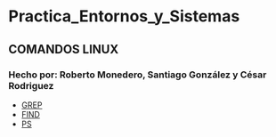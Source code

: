 # Practica_Entornos_y_Sistemas
## COMANDOS LINUX
### Hecho por: Roberto Monedero, Santiago González y César Rodriguez

- [GREP](https://github.com/Fixius50/practica_Entornos_y_Sistemas/blob/Roberto/GREP.HTML)
- [FIND](https://github.com/Fixius50/practica_Entornos_y_Sistemas/blob/Santiago/FIND.HTML)
- [PS](https://github.com/cesarminecraft/m.git)
